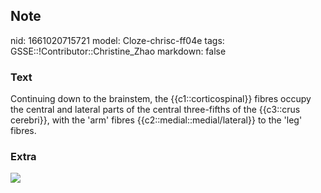 ## Note
nid: 1661020715721
model: Cloze-chrisc-ff04e
tags: GSSE::!Contributor::Christine_Zhao
markdown: false

### Text
<div>
  <div>
    <div>
      Continuing down to the brainstem, the {{c1::corticospinal}}
      fibres occupy the central and lateral parts of the central
      three-fifths of the {{c3::crus cerebri}}, with the 'arm'
      fibres {{c2::medial::medial/lateral}} to the 'leg' fibres.
    </div>
  </div>
</div>

### Extra
<img src="paste-676f14249280f3c263c4f2c8edf0f4b1460796e4.jpg">
